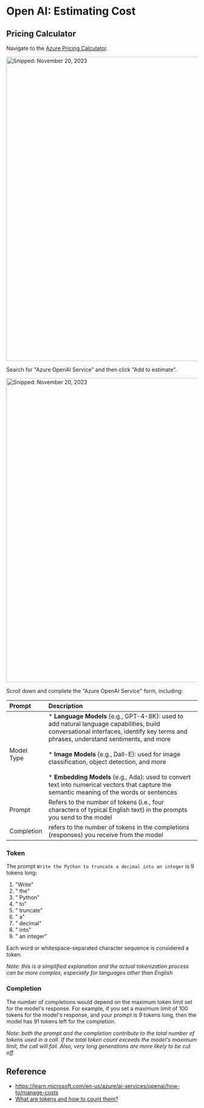 # Open AI: Estimating Cost

## Pricing Calculator

Navigate to the [Azure Pricing Calculator](https://azure.microsoft.com/en-us/pricing/calculator).

<img src="https://github.com/richchapler/AzureSolutions/assets/44923999/2853f78b-eb98-4a20-bef7-fe4e3511fa64" width="800" title="Snipped: November 20, 2023" />

Search for "Azure OpenAI Service" and then click "Add to estimate".

<img src="https://github.com/richchapler/AzureSolutions/assets/44923999/8ec80e82-2428-4600-ba16-802d0b4b0349" width="800" title="Snipped: November 20, 2023" />

Scroll down and complete the "Azure OpenAI Service" form, including:

Prompt | Description
:----- | :-----
Model Type | * **Language Models** {e.g., GPT-4-8K}: used to add natural language capabilities, build conversational interfaces, identify key terms and phrases, understand sentiments, and more<br><br>* **Image Models** {e.g., Dall-E}: used for image classification, object detection, and more<br><br>* **Embedding Models** {e.g., Ada}: used to convert text into numerical vectors that capture the semantic meaning of the words or sentences
Prompt | Refers to the number of tokens {i.e., four characters of typical English text} in the prompts you send to the model 
Completion | refers to the number of tokens in the completions (responses) you receive from the model

### Token
The prompt `Write the Python to truncate a decimal into an integer` is 9 tokens long:
1. "Write"
2. " the"
3. " Python"
4. " to"
5. " truncate"
6. " a"
7. " decimal"
8. " into"
9. " an integer"

Each word or whitespace-separated character sequence is considered a token.

_Note: this is a simplified explanation and the actual tokenization process can be more complex, especially for languages other than English_

### Completion
The number of completions would depend on the maximum token limit set for the model's response. For example, if you set a maximum limit of 100 tokens for the model's response, and your prompt is 9 tokens long, then the model has 91 tokens left for the completion.

_Note: both the prompt and the completion contribute to the total number of tokens used in a call. If the total token count exceeds the model's maximum limit, the call will fail. Also, very long generations are more likely to be cut off._

## Reference
* https://learn.microsoft.com/en-us/azure/ai-services/openai/how-to/manage-costs
* [What are tokens and how to count them?](https://help.openai.com/en/articles/4936856-what-are-tokens-and-how-to-count-them)
